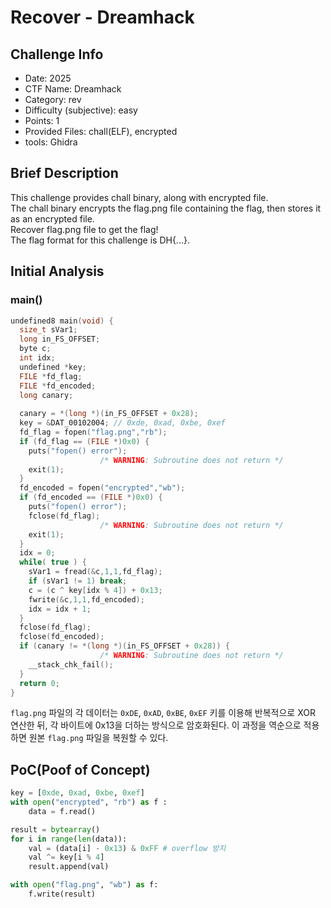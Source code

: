 # Recover - Dreamhack
## Challenge Info
- Date: 2025
- CTF Name: Dreamhack
- Category: rev
- Difficulty (subjective): easy
- Points: 1
- Provided Files: chall(ELF), encrypted
- tools: Ghidra
## Brief Description
This challenge provides chall binary, along with encrypted file.  
The chall binary encrypts the flag.png file containing the flag, then stores it as an encrypted file.  
Recover flag.png file to get the flag!  
The flag format for this challenge is DH{...}.  
## Initial Analysis
### main()
``` c
undefined8 main(void) {
  size_t sVar1;
  long in_FS_OFFSET;
  byte c;
  int idx;
  undefined *key;
  FILE *fd_flag;
  FILE *fd_encoded;
  long canary;
  
  canary = *(long *)(in_FS_OFFSET + 0x28);
  key = &DAT_00102004; // 0xde, 0xad, 0xbe, 0xef
  fd_flag = fopen("flag.png","rb");
  if (fd_flag == (FILE *)0x0) {
    puts("fopen() error");
                    /* WARNING: Subroutine does not return */
    exit(1);
  }
  fd_encoded = fopen("encrypted","wb");
  if (fd_encoded == (FILE *)0x0) {
    puts("fopen() error");
    fclose(fd_flag);
                    /* WARNING: Subroutine does not return */
    exit(1);
  }
  idx = 0;
  while( true ) {
    sVar1 = fread(&c,1,1,fd_flag);
    if (sVar1 != 1) break;
    c = (c ^ key[idx % 4]) + 0x13;
    fwrite(&c,1,1,fd_encoded);
    idx = idx + 1;
  }
  fclose(fd_flag);
  fclose(fd_encoded);
  if (canary != *(long *)(in_FS_OFFSET + 0x28)) {
                    /* WARNING: Subroutine does not return */
    __stack_chk_fail();
  }
  return 0;
}
```
`flag.png` 파일의 각 데이터는 `0xDE`, `0xAD`, `0xBE`, `0xEF` 키를 이용해 반복적으로 XOR 연산한 뒤, 각 바이트에 0x13을 더하는 방식으로 암호화된다. 이 과정을 역순으로 적용하면 원본 `flag.png` 파일을 복원할 수 있다.
## PoC(Poof of Concept)
``` python
key = [0xde, 0xad, 0xbe, 0xef]
with open("encrypted", "rb") as f :
    data = f.read()

result = bytearray()
for i in range(len(data)):
    val = (data[i] - 0x13) & 0xFF # overflow 방지
    val ^= key[i % 4] 
    result.append(val)

with open("flag.png", "wb") as f:
    f.write(result)
```